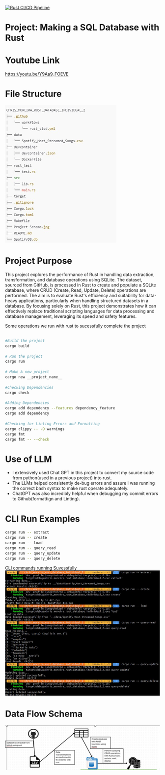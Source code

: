 [![Rust CI/CD Pipeline](https://github.com/nogibjj/chris_moreira_rust_database_individual_2/actions/workflows/rust_cicd.yml/badge.svg)](https://github.com/nogibjj/chris_moreira_rust_database_individual_2/actions/workflows/rust_cicd.yml)

# Project: Making a SQL Database with Rust

# Youtube Link
https://youtu.be/Y9Aa9_FOEVE

# File Structure
![alt text](Project_files.jpg)

# Project Purpose
This project explores the performance of Rust in handling data extraction, transformation, and database operations using SQLite. The dataset, sourced from GitHub, is processed in Rust to create and populate a SQLite database, where CRUD (Create, Read, Update, Delete) operations are performed. The aim is to evaluate Rust's efficiency and suitability for data-heavy applications, particularly when handling structured datasets in a database. By focusing solely on Rust, this project demonstrates how it can effectively replace traditional scripting languages for data processing and database management, leveraging its speed and safety features.

Some operations we run with rust to sucessfully complete the project
```bash

#Build the project
cargo build

# Run the project
cargo run

# Make A new project
cargo new __project_name__

#Checking Dependencies
cargo check

#Adding Dependencies
cargo add dependency --features dependency_feature
cargo add dependency

#Checking for Linting Errors and Formatting
cargo clippy -- -D warnings
cargo fmt
cargo fmt -- --check

```
# Use of LLM
- I extensively used Chat GPT in this project to convert my source code from python(used in a previous project) into rust. 
- The LLMs helped consistently de-bug errors and assure I was running the correct bash syntax to make rust operate adequately. 
- ChatGPT was also incredibly helpful when debugging my commit errors to Github(formattign and Linting). 

# CLI Run Examples
```bash
cargo run -- extract
cargo run -- create
cargo run -- load
cargo run -- query_read
cargo run -- query_update
cargo run -- query_delete
```

CLI commands running Suvessfully 
![alt text](cli_run.jpg)


# Data Flow Schema
![alt text](<Project Schema.jpg>)
